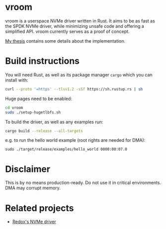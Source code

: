 # vroom
vroom is a userspace NVMe driver written in Rust. It aims to be as fast as the SPDK NVMe driver, while minimizing unsafe code and offering a simplified API. vroom currently serves as a proof of concept. 

[My thesis](https://db.in.tum.de/people/sites/ellmann/theses/finished/24/pirhonen_writing_an_nvme_driver_in_rust.pdf) contains some details about the implementation.

# Build instructions
You will need Rust, as well as its package manager `cargo` which you can install with:
```bash
curl --proto '=https' --tlsv1.2 -sSf https://sh.rustup.rs | sh
```

Huge pages need to be enabled:
```bash
cd vroom
sudo ./setup-hugetlbfs.sh
```

To build the driver, as well as any examples run:
```bash
cargo build --release --all-targets
```

e.g. to run the hello world example (root rights are needed for DMA):
```
sudo ./target/release/examples/hello_world 0000:00:07.0
```

# Disclaimer
This is by no means production-ready. Do not use it in critical environments. DMA may corrupt memory.

# Related projects
- [Redox's NVMe driver](https://gitlab.redox-os.org/redox-os/drivers/-/tree/master/storage/nvmed)
